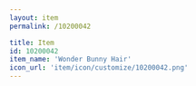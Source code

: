 ```yaml
---
layout: item
permalink: /10200042

title: Item
id: 10200042
item_name: 'Wonder Bunny Hair'
icon_url: 'item/icon/customize/10200042.png'
---
```


